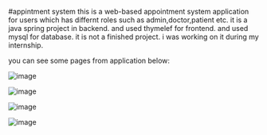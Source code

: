#appintment system
this is a web-based appointment system application for users which has differnt roles such as admin,doctor,patient etc.
it is a java spring project in backend. and used thymelef for frontend. and used mysql for database.
it is not a finished project. i was working on it during my internship.

you can see some pages from application below:

![image](https://github.com/ugurcakil/appointment/assets/105079912/1799bc47-d11c-49ae-abe9-ccd6e0b10ab6)


![image](https://github.com/ugurcakil/appointment/assets/105079912/d104e118-381f-458a-bf1b-a0d64a776805)


![image](https://github.com/ugurcakil/appointment/assets/105079912/d032c3c5-94ee-40d0-93bb-a547bceb156f)


![image](https://github.com/ugurcakil/appointment/assets/105079912/1a879440-a8f2-4f26-b9b1-e1bd58d12d7f)



